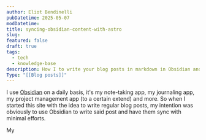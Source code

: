 ```yaml
---
author: Eliot Bendinelli
pubDatetime: 2025-05-07
modDatetime: 
title: syncing-obsidian-content-with-astro
slug: 
featured: false
draft: true
tags:
  - tech
  - knowledge-base
description: How I to write your blog posts in markdown in Obsidian and synchronise them with your Astro site
Type: "[[Blog posts]]"
---
```

I use [Obsidian](obsidian.md) on a daily basis, it's my note-taking app, my journaling app, my project management app (to a certain extend) and more. So when I started this site with the idea to write regular blog posts, my intention was obviously to use Obsidian to write said post and have them sync with minimal efforts.

My 

